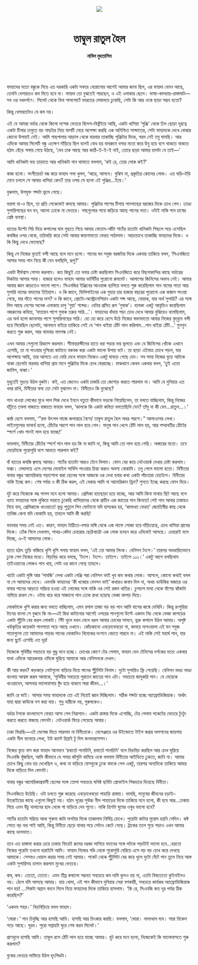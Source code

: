 <div align=center>
<img src=https://images.prothomalo.com/prothomalo-bangla%2F2021-10%2Fb17bc862-6cb9-424b-af83-0a6c295e8910%2FWhatsApp_Image_2021_10_21_at_2_22_08_PM.jpeg?rect=0%2C0%2C1200%2C630&w=1200&ar=40%3A21&auto=format%2Ccompress&ogImage=true&mode=crop&overlay=&overlay_position=bottom&overlay_width_pct=1 />
<br><br>
<h1>তাম্বুল রাতুল হৈল</h1> 
<h4>নাবিল মুহতাসিম</h4>
<br><br>
</div>

ফাহাদের মতো বন্ধুকে নিয়ে এত দরকারি একটা সফরে বেরোনোর আগেই আমার জানা ছিল, এর ফায়দা যেমন আছে, তেমনি খেসারতও কম দিতে হবে না। ফায়দা তো বুঝতেই পারছেন, ও এই এলাকার ছেলে। ভাষা-কালচার-রাস্তাঘাট—সব ওর নখদর্পণে। সিলেট থেকে বিনা পাসপোর্টে ভারতের মেঘালয়ে ঢুকেছি, সেটা কি আর ওকে ছাড়া সম্ভব হতো?

কিন্তু খেসারতটাও যে কম নয়।

এই যে আমরা বর্ডার থেকে কিলো দশেক ভেতরে বিদেশ–বিভুঁইয়ে আছি, একটা খাসিয়া ‘পুঞ্জি’ থেকে ঢিল ছোড়া দূরত্বে একটা টিলার ঢালুতে বড় গাছটার নিচে ঘাপটি মেরে অপেক্ষা করছি এক অনিশ্চিত সাক্ষাতের, সেটা ফাহাদকে দেখে বোঝার কোনো উপায়ই নেই। আমি গাছপালার আড়াল থেকে বারবার তাকাচ্ছি পুঞ্জিটার দিকে, গরম নেই তবু ঘামছি। আর এদিকে আমার সিলেটি বন্ধু এতক্ষণ দাঁড়িয়ে ছিল বলেই বোধ হয় বাথরুমে বসার মতো করে উবু হয়ে বসে থাকতে থাকতে হঠাৎ হেঁড়ে গলায় গেয়ে উঠছে, ‘যেন ঢাক আছে আর কাঠি-ই-ই-ই নাই, তোরে ছাড়া আমার হালটা যে তাই—’

আমি খানিকটা ভয় তাড়াতে আর খানিকটা গান থামাতে বললাম, ‘কই রে, তোর লোক কই?’

কাজ হলো। সংগীতচর্চা বন্ধ করে ফাহাদ গলা খুলল, ‘আরে, আসবে। বুঝিস না, প্রকৃতির কোলের লোক। এত ঘড়ি–টড়ি মেনে চললে সে আবার খাসিয়া কেন? তার ওপর সে হলো এই পুঞ্জির...ইয়ে।’

বুঝলাম, উপযুক্ত শব্দটা ভুলে গেছে।

ভরসা যা-ও ছিল, তা প্রতি সেকেন্ডেই কমছে আমার। পুঞ্জিটার পাশের টিলায় পানগাছের বরজের দিকে চোখ গেল। ঢ্যাঙা সুপারিগাছের ঘন বন, আলো ঢোকে না ভেতরে। গাছগুলোর গায়ে জড়িয়ে আছে পানের লতা। ওটাই নাকি পান চাষের শ্রেষ্ঠ ব্যবস্থা।

হাতের উল্টো পিঠ দিয়ে কপালের ঘাম মুছতে গিয়ে আমার বোতাম-আঁটা শার্টের হাতাটা খানিকটা পিছলে সরে এসেছিল কবজির ওপর থেকে, তড়িঘড়ি করে সেটা আবার জায়গামতো ফেরত পাঠালাম। আড়চোখে তাকাচ্ছি ফাহাদের দিকে। ও কি কিছু দেখে ফেলেছে?

কিন্তু সে নিজের বৃত্তেই বন্দী আছে বলে মনে হলো। পানের ঘন সবুজ বরজটার দিকে একবার তাকিয়ে বলল, ‘সিএনজিতে আসার সময় পান নিয়ে কী যেন বলছিলি, রূপু?’

একটা দীর্ঘশ্বাস গোপন করলাম। কত কিছুই তো বলার চেষ্টা করছিলাম সিএনজিতে করে বিছনাকান্দির কাছে বর্ডারের দিকটায় আসার সময়। হাজার হলেও ফাহাদ আমার ভার্সিটির পুরোনো রুমমেট। আলাপের জিনিসের অভাব নেই। আমার আবার জ্ঞান ঝাড়তেও ভালো লাগে। সিএনজির ইঞ্জিনের আওয়াজ ছাপিয়ে বলতে শুরু করেছিলাম পান নামের পাতা আর সুপারি নামের বাদামের ইতিহাস। ও কি জানে, ফিলিপাইনের এক গুহায় চার হাজার বছরের পুরোনো এক কঙ্কাল পাওয়া গেছে, যার দাঁতে পানের দাগ? ও কি জানে, প্রোটো-অস্ট্রোনেশিয়ান একটা শব্দ আছে, বোয়াক, যার অর্থ সুপারি? এর সঙ্গে মিল আছে দেশের অনেক এলাকায় চালু ‘গুয়া’ শব্দের। যেটার প্রমিত রূপ ‘গুবাক’। হালকা একটু আবৃত্তিও করেছিলাম নজরুলের কবিতা, ‘বাতায়ন পাশে গুবাক তরুর সারি...’। ফাহাদের ধাঁধায় পড়া চোখ দেখে আবার বুঝিয়েও বলেছিলাম, এর অর্থ হলো জানালার পাশে সুপারিগাছের সারি। হো হো করে হেসে উঠে নিজের স্বভাবমতো আবার নিজের বুদ্​বুদে বন্দী হয়ে গিয়েছিল ছেলেটা, আনমনে বাইরে তাকিয়ে সেই যে ‘পান খাইয়া ঠোঁট লাল করিলাম...পান খাইয়া ঠোঁট...’ গুনগুন করতে শুরু করল, আর থামবার নামগন্ধ নেই।

এখন আবার সেগুলো রিক্যাপ করলাম। সীমান্তরক্ষীদের হাতে ধরা পড়ার ভয় ভুলতে এবং যে জিনিসের খোঁজে এখানে এসেছি, তা না পাওয়ার দুশ্চিন্তা কাটাতে বকবক করা একটা ভালো উপায় বটে। তা ছাড়া এইমাত্র চোখে পড়ল, যার অপেক্ষায় আছি, তার আসতে এত দেরি দেখে ফাহাদ নিজেও একটু ঘাবড়ে গেছে যেন। সব সময় নিজের বৃত্তে আটকে থাকা ছেলেটা বারবার খাসিয়া গ্রাম মানে পুঞ্জিটার দিকে চোখ ঘোরাচ্ছে। মাঝখানে কেবল একবার বলল, ‘তুই এত্তো জানিস, বাব্বা।’

মুহূর্তেই মুচড়ে উঠল বুকটা। কই, এত জেনেও একটা চাকরি তো জোগাড় করতে পারলাম না। আমি যে দুনিয়ার এত খবর রাখি, বিনীতার বাবা তো সেটা বুঝলেন না। বিনীতাও কি বুঝেছে?

পান খাওয়া লোকের মুখে লাল পিক দেখে ইবনে বতুতা কীভাবে ভড়কে গিয়েছিলেন, তা বলতে যাচ্ছিলাম, কিন্তু নিজের হাঁটুতে তবলা বাজাতে বাজাতে ফাহাদ বলল, ‘কালকে কি একটা কবিতা বলতেছিলি যেন? তাঁবু না কী যেন...রাতুল...।’

কাষ্ঠ হেসে বললাম, ‘”রক্ত উৎপল লাজে জলান্তরে বৈসে/ তাম্বুল রাতুল হৈল অধর পরশে।” আলাওলের লেখা। লাইনগুলোর ভাবার্থ হলো, ঠোঁটের পরশে পান লাল হয়ে গেল। মানুষ পান খেলে ঠোঁট লাল হয়, আর পদ্মাবতীর ঠোঁটের স্পর্শে খোদ পানই লাল হয়ে যাচ্ছে!’

ভাবলাম, বিনীতার ঠোঁটের স্পর্শে পান লাল হয় কি না জানি না, কিন্তু আমি তো লাল হয়ে গেছি। অঙ্গারের মতো। তবে মেয়েটাকে পুরোপুরি বশে আনতে পারলাম কই?

বাঁ হাতের কবজি জ্বলছে আমার। শার্টের হাতাটা আরও টেনে দিলাম। ফোন বের করে নেটওয়ার্ক দেখার চেষ্টা করলাম। ফক্কা। মেঘালয়ে এসে দেশের মোবাইল সার্ভিস পাওয়ার চিন্তা করাও অবশ্য বোকামি। তবু পেলে ভালো হতো। বিনীতার বাবার বন্ধুর আমেরিকায় পড়াশোনা করা ছেলের সঙ্গে আজকে ওর দেখা হবার কথা একটা পাঁচতারা হোটেলে। বিনীতার নাকি ইচ্ছে কম। শেষ পর্যন্ত ও কী ঠিক করল, এই বেকার আমি না আমেরিকান ড্রিম? শুনতে ইচ্ছে করছে ফোন দিয়ে।

হুট করে নিজেকে বদ্ধ পাগল মনে হলো আমার। প্রেমিকা হাতছাড়া হয়ে যাচ্ছে, আর আমি কিনা মাথায় ছিট আছে বলে খ্যাত ফাহাদের সঙ্গে লুকিয়ে ভারতে ঢুকেছি খাসিয়াদের থেকে প্রাচীন এক জাতের পান কিনতে! সেই পান আবার ঢাকায়ও নিয়ে যাব, প্রেমিকাকে খাওয়াতে! ভুডু পুতুলে পিন ফোটানো যদি হাস্যকর হয়, ‘কামাখ্যা ফেরত’ জ্যোতিষীর কাছ থেকে তাবিজ কেনা যদি বোকামি হয়, তাহলে আমি কী করছি!

ভাববার সময় নেই এত। কারণ, ফাহাদ টাট্টিতে-বসার ভঙ্গি থেকে এক লাফে সোজা হয়ে দাঁড়িয়েছে, চোখ খাসিয়া গ্রামের দিকে। ঢোঁক গিলে দেখলাম, পাথর-কোঁদা চেহারার ছোট্টখাট্টো এক লোক হনহন করে এদিকেই আসছে। চেহারাই বলে দিচ্ছে, এ–ই আমাদের লোক।

হাতে হঠাৎ তুড়ি বাজিয়ে খুশি খুশি গলায় ফাহাদ বলল, ‘এই তো আমার লিংক। বেনিসন টংপে।’ তারপর অবধারিতভাবে ঢুকে গেল নিজের মধ্যে। বিড়বিড় করে বলছে, ‘টংপে। টংপে। তাইপে। তাইপে ১০১।’ একটু আগে বলছিলাম তাইওয়ানের লোকও পান খায়, সেটা ওর কানে গেছে তাহলে।

খাটো একটা লুঙ্গি আর ‘পাবজি’ লেখা একটা গেঞ্জি পরা বেনিসন ভাই খুব কম কথার লোক। আসলে, কোনো কথাই বলল না সে আমাদের দেখে। এমনকি ফাহাদের ‘কী খব্বোর বেনসন ভাই’ কথারও জবাব দিল না, অথচ ডাউকির বাজারে ওর বাবার পানের আড়তে পরিচয় হওয়া এই লোকের সঙ্গে নাকি ওর সেই রকম খাতির। চুপচাপ মাথা থেকে বাঁশের ঝাঁকাটা নামিয়ে রাখল সে। ওটায় থরে থরে সাজানো পান ঢেকে রাখা হয়েছে ভেজা কাপড় দিয়ে।

লোকটাকে খুশি করার জন্য বলতে যাচ্ছিলাম, এমন রসাল তাজা বড় বড় পান আমি বাপের জন্মে দেখিনি। কিন্তু রংপুরিয়া টানের বাংলা সে বুঝবে কি না—এই দ্বিধা কাটানোর আগেই ওপরের পানগুলো উল্টে একদম নিচ থেকে ভেজা কাপড়ের একটা পুঁটুলি বের করল লোকটা। গিঁট খুলে যখন মেলে ধরল আমার চোখের সামনে, ভুরু কপালে উঠল আমার। অপুষ্ট খর্বাকৃতির কয়েকটা পানপাতা পড়ে আছে ওখানে। কোঁচকানো এবড়োথেবড়ো গা, কালচে দাগওয়ালা এই ঘন সবুজ পাতাগুলো তো আমাদের পাড়ার পানের দোকানিও বিবেকের দংশনে বেচতে পারবে না। এই নাকি সেই মহার্ঘ পান, যার জন্য ছুটে এসেছি এত দূর!

নিজেকে পৃথিবীর সবচেয়ে বড় বুদ্ধু মনে হচ্ছে। চোখের কোণে টের পেলাম, ফাহাদ যেন টেনিসের দর্শকের মতো একবার মাথা এদিকে আরেকবার ওদিকে ঘুরিয়ে আমাকে আর বেনিসনকে দেখল।

কী আর করব? কড়কড়ে নোটগুলো বাড়িয়ে দিয়ে পানের পুঁটুলিটা নিলাম। দুটো সুপারিও ফ্রি পেয়েছি। বেনিসন ভাঙা ভাঙা বাংলায় আশ্বস্ত করল আমাকে, ‘পৃথিবীর সবচেয়ে পুরাতন জাতের পান এটা। সবচেয়ে জাদুকরি পান। যে মেয়েকে খাওয়াবেন, আপনার ভালোবাসায় বুঁদ হয়ে থাকবে সারা জীবন...।’

জানি রে ভাই। আসার সময় ফাহাদকে তো এই নিয়েই জ্ঞান দিচ্ছিলাম। সঠিক শব্দটা হচ্ছে অ্যাফ্রোডিজিয়াক। অর্থাৎ যাহা দ্বারা কাউকে বশ করা যায়। শুধু নারীকে নয়, পুরুষকেও।

বর্ডার টপকে বাংলাদেশে ফেরত আসা গেল নিরাপদে। একটা রাস্তার দিকে এগোচ্ছি, টের পেলাম পকেটের ভেতরে টুংটুং করতে করতে বাজছে ফোনটা। নেটওয়ার্ক ফিরে পেয়েছে আবার।

ঢাকা ফিরছি—এই মেসেজ দিতে পারলাম না বিনীতাকে। মেসেঞ্জারে ওর উইন্ডোতে টাইপ করার অপশনের জায়গায় একটা নীল ব্যানারে লেখা, ইউ ক্যান্ট রিপ্লাই টু দিস কনভারসেশন।

নিজের বৃত্তে বাস করা ফাহাদ আনমনে ‘রবার্তো পানচিনি, রবার্তো পানচিনি’ বলে বিড়বিড় করছিল আর চোখ ঘুরিয়ে সিএনজি খুঁজছিল, আমি কীভাবে যে গলার কাঁপুনি থামিয়ে ওকে বললাম বিনীতার আইডিতে ঢুকতে, জানি না। আমার চোখে কিছু বোধ হয় দেখেছিল ও, কথা না বাড়িয়ে ফেসবুকে ঢুকে থমকে গেল একটু, তারপর অন্যদিকে তাকিয়ে আমার দিকে বাড়িয়ে দিল ফোনটা।

বাবার বন্ধুর আমেরিকাপ্রবাসী ছেলের সঙ্গে তোলা সবচেয়ে ঘনিষ্ঠ ছবিটা প্রোফাইল পিকচারে দিয়েছে বিনীতা।

সিএনজিতে উঠেছি। ওটা চলতে শুরু করেছে এবড়োখেবড়ো পাহাড়ি রাস্তায়। ভাবছি, মানুষের জীবনের চড়াই–উতরাইয়ের কাছে এগুলো কিছুই নয়। হঠাৎ দূরের সুউচ্চ নীল পাহাড়ের দিকে তাকিয়ে মনে হলো, কী হবে আর...ঢাকায় গিয়ে এমন উঁচু দালানের ছাদ থেকে পা বাড়িয়ে দেব শূন্যে। নাকি ত্রিশটা ঘুমের ওষুধ ভালো হবে?

শার্টের হাতাটা সরিয়ে আধা শুকনা কাটা দাগটার দিকে তাকালাম নির্লিপ্ত চোখে। পুরোটা কাটার মুরোদ হয়নি সেদিন। কষ্ট পেতে বড় ভয় পাই আমি, কিন্তু বিনীতা ছেড়ে যাবার পরে সেটাও কেটে গেছে। ট্রাকের তলে শুয়ে পড়াও এখন আমার কাছে ডালভাত।

তবে এত হাঙ্গামা করার চেয়ে ঢাকায় ফিরেই রুমের দরজা লাগিয়ে ফ্যানের সঙ্গে লটকে পড়াটাই ভালো হবে...হয়তো নিজের পুরোটা তখনো হারাইনি আমি। ফাহাদ নিজের গণ্ডি থেকে পুরোপুরি বেরিয়ে এসে বড় বড় চোখ করে দেখছে আমাকে। সেসবও খেয়াল করার সময় নেই আমার। পকেট থেকে পুঁটুলিটা বের করে খুলে দুটো বেঁটে পান তুলে নিয়ে আস্ত একটা সুপারিসহ চালান করলাম মুখের ভেতরে।

কষ, কষ। তেতো, তেতো। এমন তীব্র কষালো সম্ভবত সবচেয়ে কম দামি কুলও হয় না, এতটা বিষতেতো কুইনাইনও নয়। ঠেলে বমি আসছে আমার। হায় খোদা, এই পান কীভাবে দুনিয়ার সেরা বশকারী, সবচেয়ে কার্যকর অ্যাফ্রোডিজিয়াক পান হয়! ...পিকটা অম্লান বদনে গিলে নিয়ে ফাহাদের দিকে তাকিয়ে হাসলাম। ‘কি রে, সিএনজি কত দূর পর্যন্ত ঠিক করেছিস?’

‘একদম শহর।’ বিড়বিড়িয়ে বলল ফাহাদ।

‘ঘোরা।’ পান চিবুচ্ছি আর হাসছি আমি। হাসছি আর চিৎকার করছি। বললাম, ‘ঘোরা। লালাখাল যাব। সারা বিকেল পড়ে আছে। ঘুরব। পুরো সপ্তাহটা ঘুরে শেষ করব সিলেট।’

প্রাণখুলে হাসছি আমি। তাম্বুল রসে ঠোঁট লাল হয়ে যাচ্ছে আমার। হুট করে মনে হলো, নিজেকেই কি ভালোবাসতে শুরু করলাম?

বুকের ভেতরে লাফিয়ে উঠল হৃৎপিণ্ডটা।
